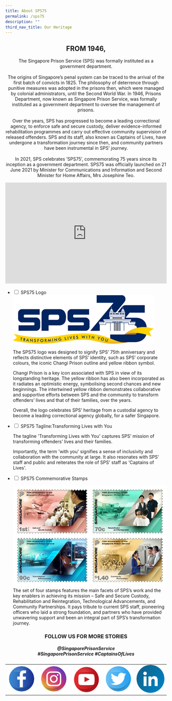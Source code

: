 ```yaml
---
title: About SPS75
permalink: /sps75
description: ""
third_nav_title: Our Heritage
---
```

<style>
body {
  background-image: url('/images/SPS75/sps75_faded_bg.png');
  background-repeat: no-repeat;
  background-attachment: fixed;
  background-size: 100% 100%;
	background-position: center center;
}
</style>
<center><h2>FROM 1946,</h2>
	
<p>The Singapore Prison Service (SPS) was formally instituted as a government department.<br>
&nbsp;<br>
The origins of Singapore’s penal system can be traced to the arrival of the first batch of convicts in 1825. The philosophy of deterrence through punitive measures was adopted in the prisons then, which were managed by colonial administrators, until the Second World War. In 1946, Prisons Department, now known as Singapore Prison Service, was formally instituted as a government department to oversee the management of prisons.<br>
&nbsp;<br>
Over the years, SPS has progressed to become a leading correctional agency, to enforce safe and secure custody, deliver evidence-informed rehabilitation programmes and carry out effective community supervision of released offenders. SPS and its staff, also known as Captains of Lives, have undergone a transformation journey since then, and community partners have been instrumental in SPS’ journey.<br>
&nbsp;<br>
In 2021, SPS celebrates ’SPS75’, commemorating 75 years since its inception as a government department. SPS75 was officially launched on 21 June 2021 by Minister for Communications and Information and Second Minister for Home Affairs, Mrs Josephine Teo.</p></center>
</body>
</html>	

<iframe title="YouTube video player" src="https://www.youtube.com/embed/aZ1DbO7epB0" width="100%" height="315" frameborder="0" allowfullscreen="allowfullscreen"></iframe>


<ul class="jekyllcodex_accordion">
  <li>
    <input type="checkbox" id="accordion1">
    <label for="accordion1">SPS75 Logo</label>
    <div>
      <img src="/images/SPS75/sps75-logo.png" alt=""><br><p>The SPS75 logo was designed to signify SPS’ 75th anniversary and reflects distinctive elements of SPS’ identity, such as SPS’ corporate colours, the iconic Changi Prison outline and yellow ribbon symbol.</p>

<p>Changi Prison is a key icon associated with SPS in view of its longstanding heritage. The yellow ribbon has also been incorporated as it radiates an optimistic energy, symbolising second chances and new beginnings. The intertwined yellow ribbon demonstrates collaborative and supportive efforts between SPS and the community to transform offenders’ lives and that of their families, over the years.</p>

<p>Overall, the logo celebrates SPS’ heritage from a custodial agency to become a leading correctional agency globally, for a safer Singapore.</p>
    </div>
	</li>  
  <li>
    <input type="checkbox" id="accordion2">
    <label for="accordion2">SPS75 Tagline:Transforming Lives with You</label>
    <div>
      <p>The tagline 'Transforming Lives with You' captures SPS’ mission of transforming offenders’ lives and their families.</p><p>Importantly, the term 'with you' signifies a sense of inclusivity and collaboration with the community at large. It also resonates with SPS' staff and public and reiterates the role of SPS' staff as 'Captains of Lives'.</p>
    </div>
  </li>
  <li>
    <input type="checkbox" id="accordion3">
    <label for="accordion3">SPS75 Commemorative Stamps</label>
    <div>
      <p>
       <img src="/images/SPS75/sps75-stamps-cropped.jpg" alt=""><br>The set of four stamps features the main facets of SPS’s work and the key enablers in achieving its mission – Safe and Secure Custody, Rehabilitation and Reintegration, Technological Advancements, and Community Partnerships. It pays tribute to current SPS staff, pioneering officers who laid a strong foundation, and partners who have provided unwavering support and been an integral part of SPS’s transformation journey.
      </p>
    </div>
  </li>
</ul>

<center><h3> FOLLOW US FOR MORE STORIES </h3>
<h5>@SingaporePrisonService<br>
	#SingaporePrisonService #CaptainsOfLives<h5>
	
<table style="width: 100%; border-collapse: collapse;" border="0">
<tbody>
<tr>
<td style="width: 20%; text-align: center;"><a href="https://www.facebook.com/SingaporePrisonService">
  <img src="/images/SPS75/facebook.png" alt="">
</a></td>
<td style="width: 20%; text-align: center;"><a href="https://www.instagram.com/singaporeprisonservice/">
  <img src="/images/SPS75/instagram.png" alt="">
</a></td>
<td style="width: 20%; text-align: center;"><a href="https://www.youtube.com/c/SingaporePrisonService/videos">
  <img src="/images/SPS75/youtube.png" alt="">
</a></td>
<td style="width: 20%; text-align: center;"><a href="https://www.twitter.com/SingaporePrison">
  <img src="/images/SPS75/twitter.png" alt="">
</a></td>
<td style="width: 20%; text-align: center;"><a href="https://sg.linkedin.com/company/singaporeprisonservice">
  <img src="/images/SPS75/linkedin.png" alt="">
</a></td>
</tr>
</tbody>
</table>
